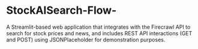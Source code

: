 # StockAISearch-Flow-
A Streamlit-based web application that integrates with the Firecrawl API to search for stock prices and news, and includes REST API interactions (GET and POST) using JSONPlaceholder for demonstration purposes.
